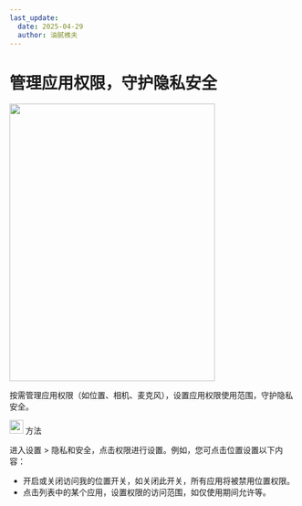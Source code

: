 ```yaml
---
last_update:
  date: 2025-04-29
  author: 油腻樵夫
---
```


# 管理应用权限，守护隐私安全

<img src="https://tips-p01-drcn.dbankcdn.cn/MODEL/EMUI/C00B030/resource/card/202509181mmlk4/zh-cn/image/figure/20005759_f001_PermissionManager.png" width="360" height="486"/>


按需管理应用权限（如位置、相机、麦克风），设置应用权限使用范围，守护隐私安全。

<img src="https://tips-p01-drcn.dbankcdn.cn/MODEL/EMUI/C00B030/resource/card/202503041becsx/zh-cn/image/common/buttons/fig_method.png" width="24" height="24"/> 方法

进入设置 > 隐私和安全，点击权限进行设置。例如，您可点击位置设置以下内容：

+   开启或关闭访问我的位置开关，如关闭此开关，所有应用将被禁用位置权限。
+   点击列表中的某个应用，设置权限的访问范围，如仅使用期间允许等。
